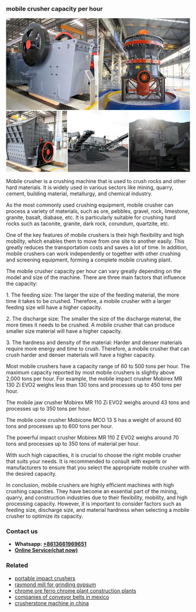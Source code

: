 <h3>mobile crusher capacity per hour</h3><img src='1702950223.jpg' alt=''><p>Mobile crusher is a crushing machine that is used to crush rocks and other hard materials. It is widely used in various sectors like mining, quarry, cement, building material, metallurgy, and chemical industry.</p><p>As the most commonly used crushing equipment, mobile crusher can process a variety of materials, such as ore, pebbles, gravel, rock, limestone, granite, basalt, diabase, etc. It is particularly suitable for crushing hard rocks such as taconite, granite, dark rock, corundum, quartzite, etc.</p><p>One of the key features of mobile crushers is their high flexibility and high mobility, which enables them to move from one site to another easily. This greatly reduces the transportation costs and saves a lot of time. In addition, mobile crushers can work independently or together with other crushing and screening equipment, forming a complete mobile crushing plant.</p><p>The mobile crusher capacity per hour can vary greatly depending on the model and size of the machine. There are three main factors that influence the capacity:</p><p>1. The feeding size: The larger the size of the feeding material, the more time it takes to be crushed. Therefore, a mobile crusher with a larger feeding size will have a higher capacity.</p><p>2. The discharge size: The smaller the size of the discharge material, the more times it needs to be crushed. A mobile crusher that can produce smaller size material will have a higher capacity.</p><p>3. The hardness and density of the material: Harder and denser materials require more energy and time to crush. Therefore, a mobile crusher that can crush harder and denser materials will have a higher capacity.</p><p>Most mobile crushers have a capacity range of 60 to 500 tons per hour. The maximum capacity reported by most mobile crushers is slightly above 2,000 tons per hour. For example, the mobile impact crusher Mobirex MR 130 Zi EVO2 weighs less than 130 tons and processes up to 450 tons per hour.</p><p>The mobile jaw crusher Mobirex MR 110 Zi EVO2 weighs around 43 tons and processes up to 350 tons per hour.</p><p>The mobile cone crusher Mobicone MCO 13 S has a weight of around 60 tons and processes up to 600 tons per hour.</p><p>The powerful impact crusher Mobirex MR 110 Z EVO2 weighs around 70 tons and processes up to 350 tons of material per hour.</p><p>With such high capacities, it is crucial to choose the right mobile crusher that suits your needs. It is recommended to consult with experts or manufacturers to ensure that you select the appropriate mobile crusher with the desired capacity.</p><p>In conclusion, mobile crushers are highly efficient machines with high crushing capacities. They have become an essential part of the mining, quarry, and construction industries due to their flexibility, mobility, and high processing capacity. However, it is important to consider factors such as feeding size, discharge size, and material hardness when selecting a mobile crusher to optimize its capacity.</p><h3>Contact us</h3><ul><li><strong>Whatsapp:&nbsp;<a href="https://wa.me/8613661969651">+8613661969651</a></strong></li><li><a href="https://swt.shibang-china.com/?git&amp;zhl&amp;mobile crusher capacity per hour"><strong>Online Service(chat now)</strong></a></li></ul><h3>Related</h3><ul><li><a href='portable impact crushers.md'>portable impact crushers</a></li><li><a href='raymond mill for grinding gypsum.md'>raymond mill for grinding gypsum</a></li><li><a href='chrome ore ferro chrome plant construction plants.md'>chrome ore ferro chrome plant construction plants</a></li><li><a href='companies of conveyor belts in mexico.md'>companies of conveyor belts in mexico</a></li><li><a href='crusherstone machine in china.md'>crusherstone machine in china</a></li></ul>